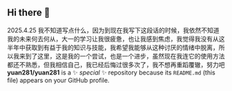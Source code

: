 ## Hi there 👋
2025.4.25
我不知道写点什么，因为到现在我写下这段话的时候，我依然不知道我的未来何去何从，大一的学习让我很疲惫，也让我感到焦虑，我觉得我没有从这半年中获取到有益于我的知识与技能，我希望我能够从这种讨厌的情绪中脱离，所以我来到了这里，这是我的一个尝试，也是一个进步，虽然现在我连它的使用方法都还不熟悉，但我相信自己，我已经后悔过很多次了，我不想再重蹈覆辙，努力吧
**yuan281/yuan281** is a ✨ _special_ ✨ repository because its `README.md` (this file) appears on your GitHub profile.
